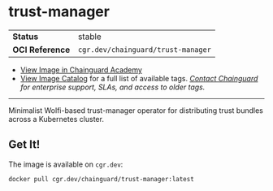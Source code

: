 <!--monopod:start-->
# trust-manager
| | |
| - | - |
| **Status** | stable |
| **OCI Reference** | `cgr.dev/chainguard/trust-manager` |


* [View Image in Chainguard Academy](https://edu.chainguard.dev/chainguard/chainguard-images/reference/trust-manager/overview/)
* [View Image Catalog](https://console.enforce.dev/images/catalog) for a full list of available tags.
*[Contact Chainguard](https://www.chainguard.dev/chainguard-images) for enterprise support, SLAs, and access to older tags.*

---
<!--monopod:end-->

Minimalist Wolfi-based trust-manager operator for distributing trust bundles across a Kubernetes cluster.

## Get It!

The image is available on `cgr.dev`:

```
docker pull cgr.dev/chainguard/trust-manager:latest
```
